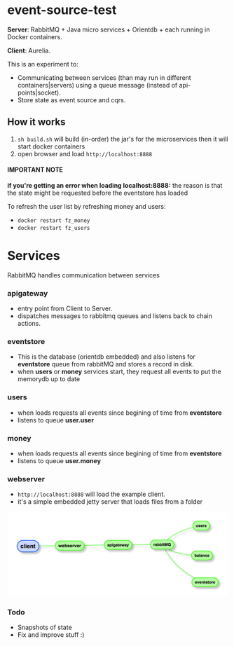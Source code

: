 # event-source-test
**Server**: RabbitMQ + Java micro services + Orientdb + each running in Docker containers.

**Client**: Aurelia.

This is an experiment to:
- Communicating between services (than may run in different containers|servers) using a queue message (instead of api-points|socket).
- Store state as event source and cqrs.

## How it works
1. `sh build.sh` will build (in-order) the jar's for the microservices then it will start docker containers
2. open browser and load `http://localhost:8888`

#### IMPORTANT NOTE
**if you're getting an error when loading localhost:8888:**
the reason is that the state might be requested before the eventstore has loaded

To refresh the user list by refreshing money and users:
- `docker restart fz_money` 
- `docker restart fz_users`

# Services
RabbitMQ handles communication between services

### apigateway
- entry point from Client to Server.
- dispatches messages to rabbitmq queues and listens back to chain actions.

### eventstore
- This is the database (orientdb embedded) and also listens for **eventstore** queue from rabbitMQ and stores a record in disk.
- when **users** or **money** services start, they request all events to put the memorydb up to date

### users
- when loads requests all events since begining of time from **eventstore**
- listens to queue **user.user**

### money
- when loads requests all events since begining of time from **eventstore**
- listens to queue **user.money**

### webserver
- `http://localhost:8888` will load the example client.
- it's a simple embedded jetty server that loads files from a folder

![Image](resources/server-setup.png)

### Todo
- Snapshots of state
- Fix and improve stuff :)

